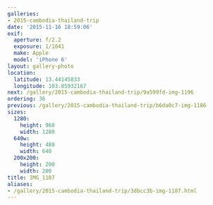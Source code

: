 ```yaml
---
galleries:
- 2015-cambodia-thailand-trip
date: '2015-11-16 18:59:06'
exif:
  aperture: f/2.2
  exposure: 1/1041
  make: Apple
  model: 'iPhone 6'
layout: gallery-photo
location:
  latitude: 13.44145833
  longitude: 103.85932167
next: /gallery/2015-cambodia-thailand-trip/9a599fd-img-1196
ordering: 36
previous: /gallery/2015-cambodia-thailand-trip/b6da0c7-img-1186
sizes:
  1280:
    height: 960
    width: 1280
  640w:
    height: 480
    width: 640
  200x200:
    height: 200
    width: 200
title: IMG_1187
aliases:
- /gallery/2015-cambodia-thailand-trip/3dbcc3b-img-1187.html
---
```

